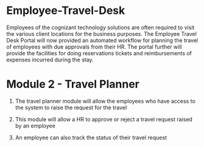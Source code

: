 # Employee-Travel-Desk
Employees of the cognizant technology solutions are often required to visit the various client locations for the business purposes. The Employee Travel Desk Portal will now provided an automated workflow for planning the travel of employees with due approvals from their HR. The portal further will provide the facilities for doing reservations tickets and reimbursements of expenses incurred during the stay. 

# Module 2 - Travel Planner

1. The travel planner module will allow the employees who have access to the system to raise the request for the travel 

2. This module will allow a HR to approve or reject a travel request raised by an employee 

3. An employee can also track the status of their travel request  
